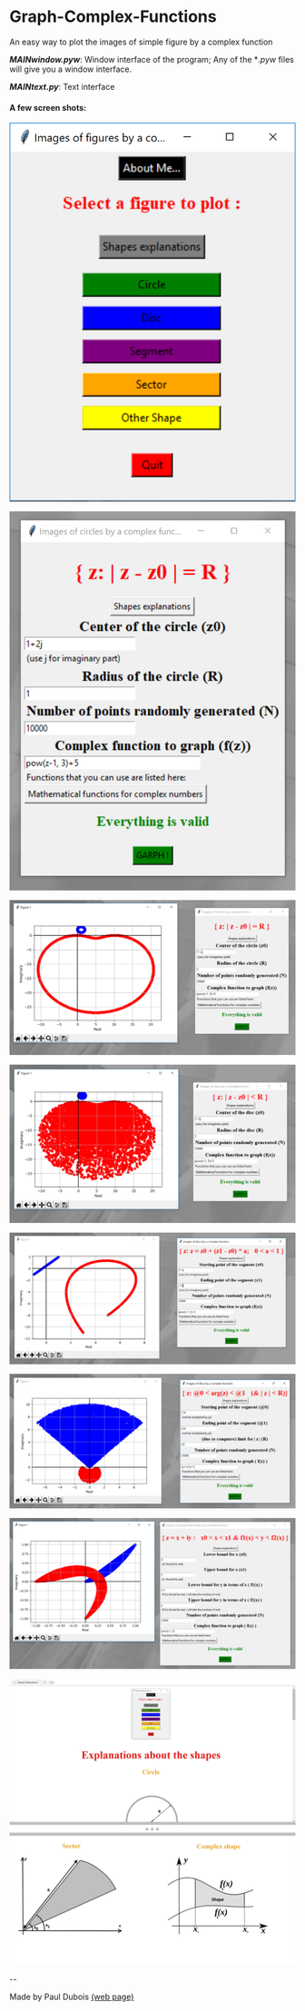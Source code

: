 # Graph-Complex-Functions
An easy way to plot the images of simple figure by a complex function

***MAINwindow.pyw***: Window interface of the program;
Any of the **.pyw* files will give you a window interface.

***MAINtext.py***: Text interface


#### A few screen shots:

![screen shot #0](/images/screen0.png)

![screen shot #1](/images/screen1.png)

![screen shot #1.5](/images/screen1_5.png)

![screen shot #2](/images/screen2.png)

![screen shot #3](/images/screen3.png)

![screen shot #4](/images/screen4.png)

![screen shot #5](/images/screen5.png)

![screen shot #site](/images/screenSite.png)



--

Made by Paul Dubois 
[(web page)](https://pauldubois98.github.io/)
